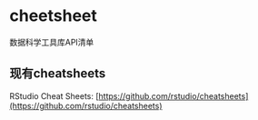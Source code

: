 # cheetsheet
数据科学工具库API清单

## 现有cheatsheets

RStudio Cheat Sheets: [https://github.com/rstudio/cheatsheets](https://github.com/rstudio/cheatsheets)
